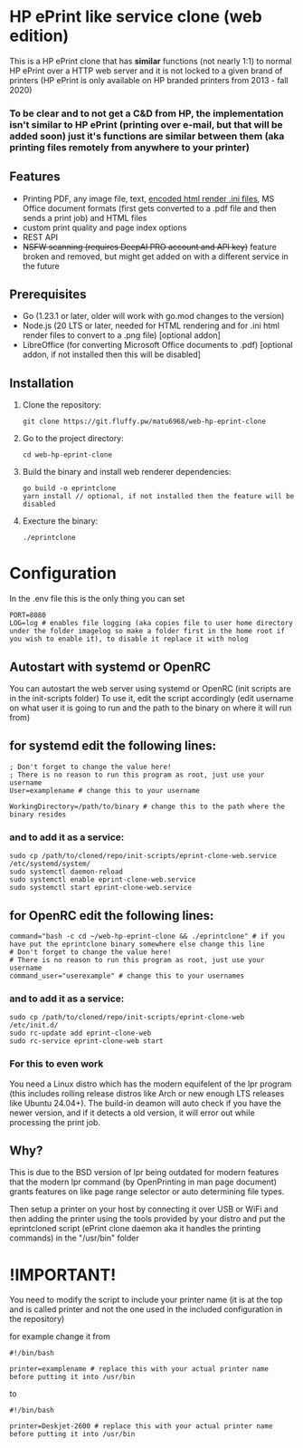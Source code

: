 # HP ePrint like service clone (web edition) 

This is a HP ePrint clone that has **similar** functions (not nearly 1:1) to normal HP ePrint over a HTTP web server and it is not locked to a given brand of printers (HP ePrint is only available on HP branded printers from 2013 - fall 2020)

### To be clear and to not get a C&D from HP, the implementation isn't similar to HP ePrint (printing over e-mail, but that will be added soon) just it's functions are similar between them (aka printing files remotely from anywhere to your printer)

## Features
- Printing PDF, any image file, text, [encoded html render .ini files](https://git.fluffy.pw/matu6968/web-hp-eprint-clone/wiki/Encoded-.ini-files-that-prints-out-a-url), MS Office document formats (first gets converted to a .pdf file and then sends a print job) and HTML files
- custom print quality and page index options
- REST API
- ~~NSFW scanning (requires DeepAI PRO account and API key)~~ feature broken and removed, but might get added on with a different service in the future

## Prerequisites

- Go (1.23.1 or later, older will work with go.mod changes to the version)
- Node.js (20 LTS or later, needed for HTML rendering and for .ini html render files to convert to a .png file) [optional addon]
- LibreOffice (for converting Microsoft Office documents to .pdf) [optional addon, if not installed then this will be disabled]

## Installation

1. Clone the repository:
   ```
   git clone https://git.fluffy.pw/matu6968/web-hp-eprint-clone
   ```

2. Go to the project directory:
   ```
   cd web-hp-eprint-clone
   ```

3. Build the binary and install web renderer dependencies:
   ```
   go build -o eprintclone
   yarn install // optional, if not installed then the feature will be disabled
   ```
   
4. Execture the binary:
   ```
   ./eprintclone
   ```

# Configuration

In the .env file this is the only thing you can set

```
PORT=8080
LOG=log # enables file logging (aka copies file to user home directory under the folder imagelog so make a folder first in the home root if you wish to enable it), to disable it replace it with nolog
```
## Autostart with systemd or OpenRC

You can autostart the web server using systemd or OpenRC (init scripts are in the init-scripts folder)
To use it, edit the script accordingly (edit username on what user it is going to run and the path to the binary on where it will run from)

## for systemd edit the following lines:

```
; Don't forget to change the value here!
; There is no reason to run this program as root, just use your username
User=examplename # change this to your username

WorkingDirectory=/path/to/binary # change this to the path where the binary resides
```
### and to add it as a service:

```
sudo cp /path/to/cloned/repo/init-scripts/eprint-clone-web.service /etc/systemd/system/
sudo systemctl daemon-reload
sudo systemctl enable eprint-clone-web.service
sudo systemctl start eprint-clone-web.service
```

## for OpenRC edit the following lines:

```
command="bash -c cd ~/web-hp-eprint-clone && ./eprintclone" # if you have put the eprintclone binary somewhere else change this line
# Don't forget to change the value here!
# There is no reason to run this program as root, just use your username
command_user="userexample" # change this to your usernames
```

### and to add it as a service:

```
sudo cp /path/to/cloned/repo/init-scripts/eprint-clone-web /etc/init.d/
sudo rc-update add eprint-clone-web
sudo rc-service eprint-clone-web start
``` 

### For this to even work
You need a Linux distro which has the modern equifelent of the lpr program (this includes rolling release distros like Arch or new enough LTS releases like Ubuntu 24.04+). The build-in deamon will auto check if you have the newer version, and if it detects a old version, it will error out while processing the print job. 

## Why?
This is due to the BSD version of lpr being outdated for modern features that the modern lpr command (by OpenPrinting in man page document) grants features on like page range selector or auto determining file types.

Then setup a printer on your host by connecting it over USB or WiFi and then adding the printer using the tools provided by your distro
and put the eprintcloned script (ePrint clone daemon aka it handles the printing commands) in the "/usr/bin" folder

# !IMPORTANT! 

You need to modify the script to include your printer name (it is at the top and is called printer and not the one used in the included configuration in the repository)

for example change it from
```
#!/bin/bash

printer=examplename # replace this with your actual printer name before putting it into /usr/bin

```
to
```
#!/bin/bash

printer=Deskjet-2600 # replace this with your actual printer name before putting it into /usr/bin
```

